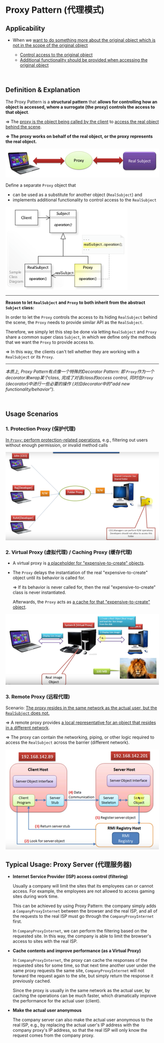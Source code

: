 # Proxy Pattern (代理模式)

## Applicability

* When we <u>want to do something more about the original object which is not in the scope of the original object</u>

  * <u>Control access to the original object</u>
  * <u>Additional functionality should be provided when accessing the original object</u>


<br>

## Definition & Explanation

The Proxy Pattern is a **structural pattern** that **allows for controlling how an object is accessed, where a surrogate (the proxy) controls the access to that object**.

=> The <u>proxy is the object being called by the client</u> to <u>access the real object behind the scene</u>.

**=> The proxy works on behalf of the real object, or the proxy represents the real object.**

<img src="https://github.com/Ziang-Lu/Design-Patterns/blob/master/3-Structural%20Patterns/6-Proxy%20Pattern/proxy_pattern_illustration.png?raw=true">

<br>

Define a separate `Proxy` object that

* can be used as a substitute for another object (`RealSubject`) and
* implements additional functionality to control access to the `RealSubject`

<img src="https://github.com/Ziang-Lu/Design-Patterns/blob/master/3-Structural%20Patterns/6-Proxy%20Pattern/proxy_pattern.png?raw=true" width="400px">

***

**Reason to let `RealSubject` and `Proxy` to both inherit from the abstract `Subject` class:**

In order to let the `Proxy` controls the access to its hiding `RealSubject` behind the scene, the `Proxy` needs to provide similar API as the `RealSubject`.

Therefore, we simply let this step be done via letting `RealSubject` and `Proxy` share a common super class `Subject`, in which we define only the methods that we want the `Proxy` to provide access to.

=> In this way, the clients can't tell whether they are working with a `RealSubject` or its `Proxy`.

***

*本质上, Proxy Pattern有点像一个特殊的Decorator Pattern: 即 `Proxy`作为一个decorator来wrap某个class, 完成了对该class的access control, 同时在`Proxy` (decorator)中进行一些必要的操作 (对应decorator中的"add new functionality/behavior").*

<br>

## Usage Scenarios

### 1. Protection Proxy (保护代理)

<u>In `Proxy`: perform protection-related operations</u>, e.g., filtering out users without enough permission, or invalid method calls

<img src="https://github.com/Ziang-Lu/Design-Patterns/blob/master/3-Structural%20Patterns/6-Proxy%20Pattern/Usage%201-Protection%20Proxy/protection_proxy.png?raw=true">

### 2. Virtual Proxy (虚拟代理) / Caching Proxy (缓存代理)

* A virtual proxy is <u>a placeholder for "expensive-to-create" objects</u>.

* The `Proxy` delays the instantiation of the real "expensive-to-create" object until its behavior is called for.

  => If its behavior is never called for, then the real "expensive-to-create" class is never instantiated.

  Afterwards, the `Proxy` acts as <u>a cache for that "expensive-to-create" object</u>.

<img src="https://github.com/Ziang-Lu/Design-Patterns/blob/master/3-Structural%20Patterns/6-Proxy%20Pattern/Usage%202-Virtual%20Proxy/virtual_proxy.png?raw=true">

### 3. Remote Proxy (远程代理)

Scenario: <u>The proxy resides in the same network as the actual user, but the `RealSubject` does not.</u>

=> A remote proxy provides <u>a local representative for an object that resides in a different network</u>.

=> The proxy can contain the networking, piping, or other logic required to access the `RealSubject` across the barrier (different network).

<img src="https://github.com/Ziang-Lu/Design-Patterns/blob/master/3-Structural%20Patterns/6-Proxy%20Pattern/Usage%203-Remote%20Proxy/remote_proxy.png?raw=true">

<br>

## Typical Usage: Proxy Server (代理服务器)

- **Internet Service Provider (ISP) access control (filtering)**

  Usually a company will limit the sites that its employees can or cannot access. For example, the employees are not allowed to access gaming sites during work time.

  This can be achieved by using Proxy Pattern: the company simply adds a `CompanyProxyInternet` between the browser and the real ISP, and all of the requests to the real ISP must go through the `CompanyProxyInternet` first.

  In `CompanyProxyInternet`, we can perform the filtering based on the requested site. In this way, the company is able to limit the browser's access to sites with the real ISP.

- **Cache contents and improve performance (as a Virtual Proxy)**

  In `CompanyProxyInternet`, the proxy can cache the responses of the requested sites for some time, so that next time another user under the same proxy requests the same site, `CompanyProxyInternet` will not forward the request again to the site, but simply return the response it previously cached.

  Since the proxy is usually in the same network as the actual user, by caching the operations can be much faster, which dramatically improve the performance for the actual user (client).

* **Make the actual user anonymous**

  The company server can also make the actual user anonymous to the real ISP, e.g., by replacing the actual user's IP address with the company proxy's IP address, so that the real ISP will only know the request comes from the company proxy.

<br>
